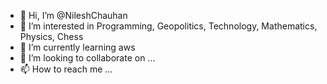 - 👋 Hi, I’m @NileshChauhan
- 👀 I’m interested in Programming, Geopolitics, Technology, Mathematics, Physics, Chess
- 🌱 I’m currently learning aws
- 💞️ I’m looking to collaborate on ...
- 📫 How to reach me ...

<!---
NileshChauhan-CHOCOS/NileshChauhan-CHOCOS is a ✨ special ✨ repository because its `README.md` (this file) appears on your GitHub profile.
You can click the Preview link to take a look at your changes.
--->
